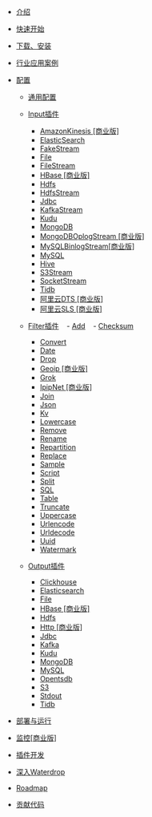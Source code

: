 - [介绍](/zh-cn/v1/README)

- [快速开始](/zh-cn/v1/quick-start)

- [下载、安装](/zh-cn/v1/installation)

- [行业应用案例](/zh-cn/v1/case_study/)

- [配置](/zh-cn/v1/configuration/base)
  - [通用配置](/zh-cn/v1/configuration/base)
  - [Input插件](/zh-cn/v1/configuration/input-plugin)
    - [AmazonKinesis [商业版]](/zh-cn/v1/configuration/input-plugins/AmazonKinesisStream)
    - [ElasticSearch](/zh-cn/v1/configuration/input-plugins/Elasticsearch)
    - [FakeStream](/zh-cn/v1/configuration/input-plugins/FakeStream)
    - [File](/zh-cn/v1/configuration/input-plugins/File)
    - [FileStream](/zh-cn/v1/configuration/input-plugins/FileStream)
    - [HBase [商业版]](/zh-cn/v1/configuration/input-plugins/HBase)
    - [Hdfs](/zh-cn/v1/configuration/input-plugins/Hdfs)
    - [HdfsStream](/zh-cn/v1/configuration/input-plugins/HdfsStream)
    - [Jdbc](/zh-cn/v1/configuration/input-plugins/Jdbc)
    - [KafkaStream](/zh-cn/v1/configuration/input-plugins/KafkaStream)
    - [Kudu](/zh-cn/v1/configuration/input-plugins/Kudu)
    - [MongoDB](/zh-cn/v1/configuration/input-plugins/MongoDB)
    - [MongoDBOplogStream [商业版]](/zh-cn/v1/configuration/input-plugins/MongoDBOplogStream)
    - [MySQLBinlogStream[商业版]](/zh-cn/v1/configuration/input-plugins/MySQLBinlogStream)
    - [MySQL](/zh-cn/v1/configuration/input-plugins/MySQL)
    - [Hive](/zh-cn/v1/configuration/input-plugins/Hive)
    - [S3Stream](/zh-cn/v1/configuration/input-plugins/S3Stream)
    - [SocketStream](/zh-cn/v1/configuration/input-plugins/SocketStream)
    - [Tidb](/zh-cn/v1/configuration/input-plugins/Tidb)
    - [阿里云DTS [商业版]](/zh-cn/v1/configuration/input-plugins/AliyunDtsStream)
    - [阿里云SLS [商业版]](/zh-cn/v1/configuration/input-plugins/AliyunSlsStream)
    
  - [Filter插件](/zh-cn/v1/configuration/filter-plugin)
    - [Add](/zh-cn/v1/configuration/filter-plugins/Add)
    - [Checksum](/zh-cn/v1/configuration/filter-plugins/Checksum)
    - [Convert](/zh-cn/v1/configuration/filter-plugins/Convert)
    - [Date](/zh-cn/v1/configuration/filter-plugins/Date)
    - [Drop](/zh-cn/v1/configuration/filter-plugins/Drop)
    - [Geoip [商业版]](/zh-cn/v1/configuration/filter-plugins/Geoip)
    - [Grok](/zh-cn/v1/configuration/filter-plugins/Grok)
    - [IpipNet [商业版]](/zh-cn/v1/configuration/filter-plugins/IpipNet)
    - [Join](/zh-cn/v1/configuration/filter-plugins/Join)
    - [Json](/zh-cn/v1/configuration/filter-plugins/Json)
    - [Kv](/zh-cn/v1/configuration/filter-plugins/Kv)
    - [Lowercase](/zh-cn/v1/configuration/filter-plugins/Lowercase)
    - [Remove](/zh-cn/v1/configuration/filter-plugins/Remove)
    - [Rename](/zh-cn/v1/configuration/filter-plugins/Rename)
    - [Repartition](/zh-cn/v1/configuration/filter-plugins/Repartition)
    - [Replace](/zh-cn/v1/configuration/filter-plugins/Replace)
    - [Sample](/zh-cn/v1/configuration/filter-plugins/Sample)
    - [Script](/zh-cn/v1/configuration/filter-plugins/Script)
    - [Split](/zh-cn/v1/configuration/filter-plugins/Split)
    - [SQL](/zh-cn/v1/configuration/filter-plugins/Sql)
    - [Table](/zh-cn/v1/configuration/filter-plugins/Table)
    - [Truncate](/zh-cn/v1/configuration/filter-plugins/Truncate)
    - [Uppercase](/zh-cn/v1/configuration/filter-plugins/Uppercase)
    - [Urlencode](/zh-cn/v1/configuration/filter-plugins/Urlencode)
    - [Urldecode](/zh-cn/v1/configuration/filter-plugins/Urldecode)
    - [Uuid](/zh-cn/v1/configuration/filter-plugins/Uuid)
    - [Watermark](/zh-cn/v1/configuration/filter-plugins/Watermark)

  - [Output插件](/zh-cn/v1/configuration/output-plugin)
    - [Clickhouse](/zh-cn/v1/configuration/output-plugins/Clickhouse)
    - [Elasticsearch](/zh-cn/v1/configuration/output-plugins/Elasticsearch)
    - [File](/zh-cn/v1/configuration/output-plugins/File)
    - [HBase [商业版]](/zh-cn/v1/configuration/output-plugins/HBase)
    - [Hdfs](/zh-cn/v1/configuration/output-plugins/Hdfs)
    - [Http [商业版]](/zh-cn/v1/configuration/output-plugins/Http)
    - [Jdbc](/zh-cn/v1/configuration/output-plugins/Jdbc)
    - [Kafka](/zh-cn/v1/configuration/output-plugins/Kafka)
    - [Kudu](/zh-cn/v1/configuration/output-plugins/Kudu)
    - [MongoDB](/zh-cn/v1/configuration/output-plugins/MongoDB)
    - [MySQL](/zh-cn/v1/configuration/output-plugins/MySQL)
    - [Opentsdb](/zh-cn/v1/configuration/output-plugins/Opentsdb)
    - [S3](/zh-cn/v1/configuration/output-plugins/S3)
    - [Stdout](/zh-cn/v1/configuration/output-plugins/Stdout)
    - [Tidb](/zh-cn/v1/configuration/output-plugins/Tidb)

- [部署与运行](/zh-cn/v1/deployment)

- [监控[商业版]](/zh-cn/v1/monitoring)

- [插件开发](/zh-cn/v1/developing-plugin)

- [深入Waterdrop](/zh-cn/v1/internal)

- [Roadmap](/zh-cn/v1/roadmap)

- [贡献代码](/zh-cn/v1/contribution.md)
